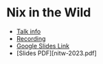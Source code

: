 # Nix in the Wild

* [Talk info](https://talks.nixcon.org/nixcon-2023/talk/8ENEKM/)
* [Recording](https://media.ccc.de/v/nixcon-2023-35906-nix-in-the-wild)
* [Google Slides Link](https://docs.google.com/presentation/d/1ATg9iqxnAwRF9iY__N0lj9z_fx7qLZOl0y4lUNzUFSI/edit?usp=sharing)
* [Slides PDF][nitw-2023.pdf]
